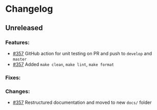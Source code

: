 # Changelog

## Unreleased

### Features:
* [#357](https://github.com/Pylons-tech/pylons/pull/357) GitHub action for unit testing on PR and push to `develop` and `master`
* [#357](https://github.com/Pylons-tech/pylons/pull/357) Added `make clean`, `make lint`, `make format`

### Fixes:

### Changes: 
* [#357](https://github.com/Pylons-tech/pylons/pull/357) Restructured documentation and moved to new `docs/` folder
